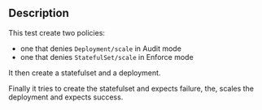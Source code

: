 ## Description

This test create two policies:
- one that denies `Deployment/scale` in Audit mode
- one that denies `StatefulSet/scale` in Enforce mode

It then create a statefulset and a deployment.

Finally it tries to create the statefulset and expects failure, the, scales the deployment and expects success.
